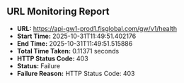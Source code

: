 ## URL Monitoring Report

- **URL:** https://api-gw1-prod1.fisglobal.com/gw/v1/health
- **Start Time:** 2025-10-31T11:49:51.402176
- **End Time:** 2025-10-31T11:49:51.515886
- **Total Time Taken:** 0.11371 seconds
- **HTTP Status Code:** 403
- **Status:** Failure
- **Failure Reason:** HTTP Status Code: 403
